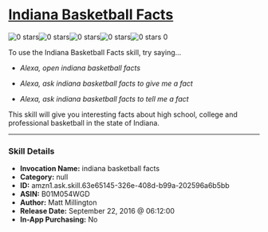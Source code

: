 # [Indiana Basketball Facts](http://alexa.amazon.com/#skills/amzn1.ask.skill.63e65145-326e-408d-b99a-202596a6b5bb)
![0 stars](../../images/ic_star_border_black_18dp_1x.png)![0 stars](../../images/ic_star_border_black_18dp_1x.png)![0 stars](../../images/ic_star_border_black_18dp_1x.png)![0 stars](../../images/ic_star_border_black_18dp_1x.png)![0 stars](../../images/ic_star_border_black_18dp_1x.png) 0

To use the Indiana Basketball Facts skill, try saying...

* *Alexa, open indiana basketball facts*

* *Alexa, ask indiana basketball facts to give me a fact*

* *Alexa, ask indiana basketball facts to tell me a fact*

This skill will give you interesting facts about high school, college and professional basketball in the state of Indiana.

***

### Skill Details

* **Invocation Name:** indiana basketball facts
* **Category:** null
* **ID:** amzn1.ask.skill.63e65145-326e-408d-b99a-202596a6b5bb
* **ASIN:** B01M054WGD
* **Author:** Matt Millington
* **Release Date:** September 22, 2016 @ 06:12:00
* **In-App Purchasing:** No
